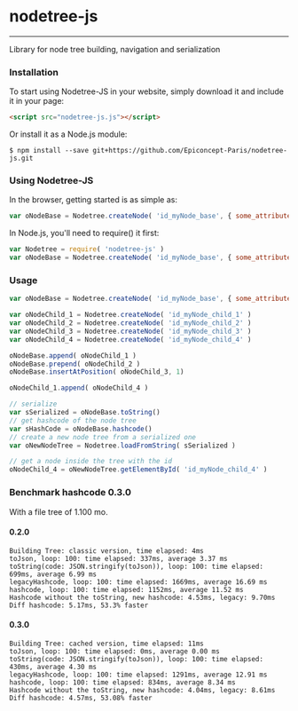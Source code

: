 # nodetree-js
------
Library for node tree building, navigation and serialization

### Installation
To start using Nodetree-JS in your website, simply download it and include it in your page:
```html
<script src="nodetree-js.js"></script>
```
Or install it as a Node.js module:
```
$ npm install --save git+https://github.com/Epiconcept-Paris/nodetree-js.git
```
### Using Nodetree-JS
In the browser, getting started is as simple as:
```javascript
var oNodeBase = Nodetree.createNode( 'id_myNode_base', { some_attribute: 'base' } )
```
In Node.js, you'll need to require() it first:
```javascript
var Nodetree = require( 'nodetree-js' )
var oNodeBase = Nodetree.createNode( 'id_myNode_base', { some_attribute: 'base' } )
```

### Usage
```javascript
var oNodeBase = Nodetree.createNode( 'id_myNode_base', { some_attribute: 'base' } )

var oNodeChild_1 = Nodetree.createNode( 'id_myNode_child_1' )
var oNodeChild_2 = Nodetree.createNode( 'id_myNode_child_2' )
var oNodeChild_3 = Nodetree.createNode( 'id_myNode_child_3' )
var oNodeChild_4 = Nodetree.createNode( 'id_myNode_child_4' )

oNodeBase.append( oNodeChild_1 )
oNodeBase.prepend( oNodeChild_2 )
oNodeBase.insertAtPosition( oNodeChild_3, 1)

oNodeChild_1.append( oNodeChild_4 )

// serialize
var sSerialized = oNodeBase.toString()
// get hashcode of the node tree
var sHashCode = oNodeBase.hashcode()
// create a new node tree from a serialized one
var oNewNodeTree = Nodetree.loadFromString( sSerialized )

// get a node inside the tree with the id
oNodeChild_4 = oNewNodeTree.getElementById( 'id_myNode_child_4' )
```

### Benchmark hashcode 0.3.0
With a file tree of 1.100 mo.

#### 0.2.0
```
Building Tree: classic version, time elapsed: 4ms
toJson, loop: 100: time elapsed: 337ms, average 3.37 ms
toString(code: JSON.stringify(toJson)), loop: 100: time elapsed: 699ms, average 6.99 ms
legacyHashcode, loop: 100: time elapsed: 1669ms, average 16.69 ms
hashcode, loop: 100: time elapsed: 1152ms, average 11.52 ms
Hashcode without the toString, new hashcode: 4.53ms, legacy: 9.70ms
Diff hashcode: 5.17ms, 53.3% faster
```

#### 0.3.0
```
Building Tree: cached version, time elapsed: 11ms
toJson, loop: 100: time elapsed: 0ms, average 0.00 ms
toString(code: JSON.stringify(toJson)), loop: 100: time elapsed: 430ms, average 4.30 ms
legacyHashcode, loop: 100: time elapsed: 1291ms, average 12.91 ms
hashcode, loop: 100: time elapsed: 834ms, average 8.34 ms
Hashcode without the toString, new hashcode: 4.04ms, legacy: 8.61ms
Diff hashcode: 4.57ms, 53.08% faster
```
